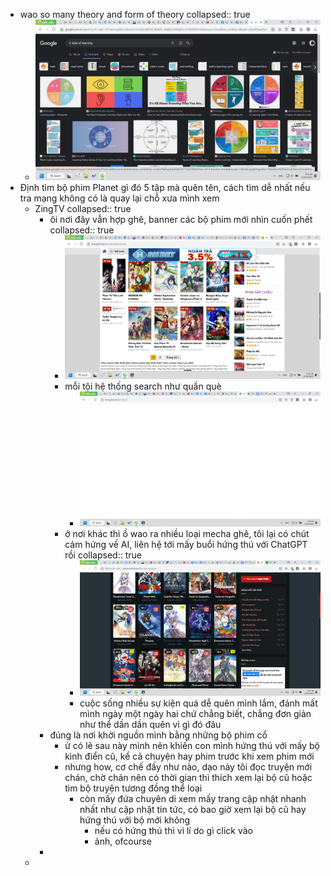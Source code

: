 - wao so many theory and form of theory
  collapsed:: true
	- ![image.png](../assets/image_1676929994351_0.png)
- Định tìm bộ phim Planet gì đó 5 tập mà quên tên, cách tìm dễ nhất nếu tra mạng không có là quay lại chỗ xưa mình xem
	- ZingTV
	  collapsed:: true
		- ôi nơi đây vẫn hợp ghê, banner các bộ phim mới nhìn cuốn phết
		  collapsed:: true
			- ![image.png](../assets/image_1676931909674_0.png)
			- mỗi tội hệ thống search như quần què
				- ![image.png](../assets/image_1676932150845_0.png)
			- ở nơi khác thì ồ wao ra nhiều loại mecha ghê, tôi lại có chút cảm hứng về AI, liên hệ tới mấy buổi hứng thú với ChatGPT rồi
			  collapsed:: true
				- ![image.png](../assets/image_1676932119622_0.png)
				- cuộc sống nhiều sự kiện quá dễ quên mình lắm, đánh mất mình ngày một ngày hai chứ chẳng biết, chẳng đơn giản như thể dần dần quên vì gì đó đâu
		- đúng là nơi khởi nguồn mình bằng những bộ phim cổ
			- ừ có lẽ sau này mình nên khiến con mình hứng thú với mấy bộ kinh điển cũ, kể cả chuyện hay phim trước khi xem phim mới
			- nhưng how, cơ chế đấy như nào, dạo này tôi đọc truyện mới chán, chờ chán nên có thời gian thì thích xem lại bộ cũ hoặc tìm bộ truyện tương đồng thể loại
				- còn mấy đứa chuyên di xem mấy trang cập nhật nhanh nhất như cập nhật tin tức, có bao giờ xem lại bộ cũ hay hứng thú với bộ mới không
					- nếu có hứng thú thì vì lí do gì click vào
					- ảnh, ofcourse
		-
	-